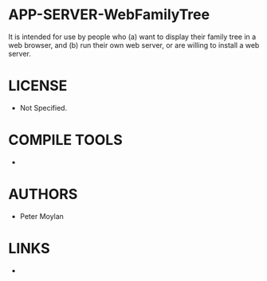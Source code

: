 APP-SERVER-WebFamilyTree
========================

It is intended for use by people who (a) want to display their family tree in a web browser, and (b) run their own web server, or are willing to install a web server.

LICENSE
===============
* Not Specified.

COMPILE TOOLS
===============
* 
 
AUTHORS
===============
* Peter Moylan

LINKS
===============
* 



